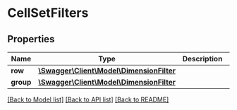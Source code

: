 # CellSetFilters

## Properties
Name | Type | Description | Notes
------------ | ------------- | ------------- | -------------
**row** | [**\Swagger\Client\Model\DimensionFilter**](DimensionFilter.md) |  | 
**group** | [**\Swagger\Client\Model\DimensionFilter**](DimensionFilter.md) |  | 

[[Back to Model list]](../README.md#documentation-for-models) [[Back to API list]](../README.md#documentation-for-api-endpoints) [[Back to README]](../README.md)


